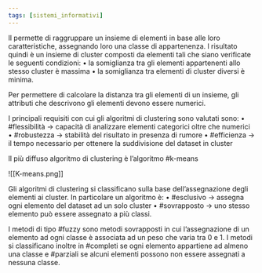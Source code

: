 ```yaml
---
tags: [sistemi_informativi]
---
```

Il permette di raggruppare un insieme di elementi in base alle loro caratteristiche, assegnando loro una classe di appartenenza.
l risultato quindi è un insieme di cluster composti da elementi tali che siano verificate le
seguenti condizioni: 
	• la somiglianza tra gli elementi appartenenti allo stesso cluster è massima 
	• la somiglianza tra elementi di cluster diversi è minima.

Per permettere di calcolare la distanza tra gli elementi di un insieme, gli attributi che descrivono gli elementi devono essere numerici.

I principali requisiti con cui gli algoritmi di clustering sono valutati sono:
	• #flessibilità -> capacità di analizzare elementi categorici oltre che numerici 
	• #robustezza -> stabilità del risultato in presenza di rumore
	• #efficienza -> il tempo necessario per ottenere la suddivisione del dataset in cluster
	
Il più diffuso algoritmo di clustering è l’algoritmo #k-means 

![[K-means.png]]

Gli algoritmi di clustering si classificano sulla base dell’assegnazione degli elementi ai cluster. In particolare un algoritmo è:
	• #esclusivo ->  assegna ogni elemento del dataset ad un solo cluster
	• #sovrapposto -> uno stesso elemento può essere assegnato a più classi. 

I metodi di tipo #fuzzy sono metodi sovrapposti in cui l’assegnazione di un elemento ad ogni classe è associata ad un peso che varia tra 0 e 1. 
I metodi si classificano inoltre in #completi se ogni elemento appartiene ad almeno una classe e #parziali se alcuni elementi possono non essere assegnati a nessuna classe.